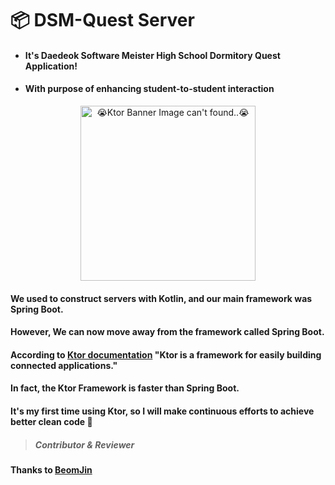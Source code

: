 #  📦 DSM-Quest Server

* #### It's Daedeok Software Meister High School Dormitory Quest Application!
* #### With purpose of enhancing student-to-student interaction

<p align="center"><img width="280" alt="😭Ktor Banner Image can't found..😭" src="https://user-images.githubusercontent.com/82090641/226504598-12d8e375-13c1-4766-8f3b-6994081f1937.png"></p>

#### We used to construct servers with Kotlin, and our main framework was Spring Boot.

#### However, We can now move away from the framework called Spring Boot.

#### According to [Ktor documentation](https://ktor.io/docs/welcome.html) "Ktor is a framework for easily building connected applications."

#### In fact, the Ktor Framework is faster than Spring Boot.

#### It's my first time using Ktor, so I will make continuous efforts to achieve better clean code 🧗

>##### Contributor & Reviewer

#### Thanks to [BeomJin](https://github.com/softpeanut)
